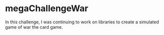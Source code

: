 # megaChallengeWar
In this challenge, I was continuing to work on libraries to create a simulated game of war the card game.
